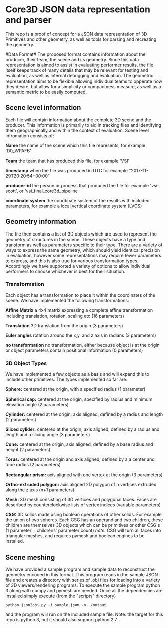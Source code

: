 # Core3D JSON data representation and parser #
This repo is a proof of concept for a JSON data representation of 3D Primitives and other geometry, as well as tools for parsing and recreating the geometry.

#Data Format#
The proposed format contains information about the producer, their team, the scene and its geometry. Since this data representation is aimed to assist in evaluating performer results, the file itself keeps track of many details that may be relevant for testing and evaluation, as well as internal debugging and evaluation. The geometric representation aims to be flexible allowing individual teams to opperate how they desire, but allow for a simplicity or compactness measure, as well as a semantic metric to be easily computed.

## Scene level information ##
Each file will contain information about the complete 3D scene and the producer. This information is primarily to aid in tracking files and identifying them geographically and within the context of evaluation.
Scene level infromation consists of:

**Name** the name of the scene which this file represents, for example 'D0_WPAFB'

**Team** the team that has produced this file, for example 'VSI'

**timestamp**  when the file was produced in UTC for example "2017-11-29T20:20:54+00:00"

**producer-id** the person or process that produced the file for example 'vsi-scott', or 'vsi\_final\_core3d\_pipeline

**coordinate system** the coordinate system of the results with included parameters, for example a local vertical coordinate system (LVCS)

## Geometry information ##
The file then contains a list of 3D objects which are used to represent the geometry of structures in the scene. These objects have a type and transform as well as parameters specific to their type. There are a variety of ways to express the same geometry, which should yield identical precision in evaluation, however some representations may require fewer parameters to express, and this is also true for various transformation types. Accordingly we have supported a variety of options to allow individual performers to choose whichever is best for their situation.
### Transformation ###
Each object has a transformation to place it within the coordinates of the scene. We have implemented the following transformations:

**Affine Matrix** a 4x4 matrix expressing a complete affine transformation including translation, rotation, scaling etc (16 parameters)

**Translation** 3D translation from the origin (3 parameters)

**Euler angles** rotation around the x,y, and z axis in radians (3 parameters)

**no transformation** no transformation, either because object is at the origin or object parameters contain positional information (0 parameters)

### 3D Object Types ###
We have implemented a few objects as a basis and will expand this to include other primitives. The types implemented so far are:

**Sphere:** centered at the origin, with a specified radius (1 parameter)

**Spherical cap:** centered at the origin, specified by radius and minimum elevation angle (2 parameters)

**Cylinder:** centered at the origin, axis aligned, defined by a radius and length (2 parameters)

**Sliced cylider:** centered at the origin, axis aligned, defined by a radius and length and a slicing angle (3 parameters)

**Cone:** centered at the origin, axis aligned, defined by a base radius and height (2 parameters)

**Torus:** centered at the origin and axis aligned, defined by a a center and tube radius (2 parameters)

**Rectangular prism:** axis aligned with one vertex at the origin (3 parameters)

**Ortho-extruded polygon:** axis aligned 2D polygon of n vertices extruded along the z axis (n+1 parameters)

**Mesh:** 3D mesh consisting of 3D vertices and polygonal faces. Faces are described by counterclockwise lists of vertex indices (variable parameters)

**CSG:** 3D solids made using boolean operations of other solids. For example the union of two spheres. Each CSG has an operand and two children, these children are themselves 3D objects which can be primitives or other CSG's (1 parameter + childrens' parameter count) _note:_ CSG will turn all faces into triangular meshes, and requires pymesh and boolean engines to be installed.

## Scene meshing ##
We have provided a sample program and sample data to reconstruct the geometry encoded in this format. This program reads in the sample JSON file and creates a directory with series of .obj files for loading into a variety of 3D viewers/rendering programs. To execute the sample program python 3 along with numpy and pymesh are needed. Once all the dependencies are installed simply execute (from the "scripts" directory)

```
python json2obj.py -i sample.json -o ./output
```

and the program will run on the included sample file. Note: the target for this repo is python 3, but it should also support python 2.7.
